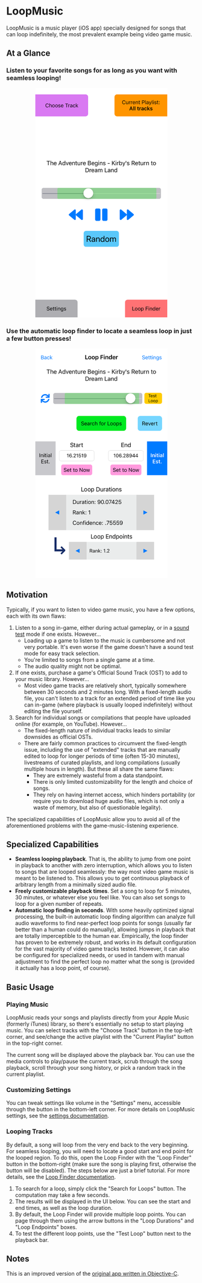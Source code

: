 # LoopMusic

LoopMusic is a music player (iOS app) specially designed for songs that can loop indefinitely, the most prevalent example being video game music.

## At a Glance

### Listen to your favorite songs for as long as you want with seamless looping!
<p align="center">
    <img width="350" src="media/main-screen.png" title="LoopMusic's main screen." alt="LoopMusic main screen">
</p>

### Use the automatic loop finder to locate a seamless loop in just a few button presses!
<p align="center">
    <img width="350" src="media/loop-finder.png" title="The Loop Finder screen." alt="Loop Finder screen">
</p>

## Motivation

Typically, if you want to listen to video game music, you have a few options, each with its own flaws:

1. Listen to a song in-game, either during actual gameplay, or in a [sound test](https://en.wikipedia.org/wiki/Sound_test) mode if one exists. However...
    - Loading up a game to listen to the music is cumbersome and not very portable. It's even worse if the game doesn't have a sound test mode for easy track selection.
    - You're limited to songs from a single game at a time.
    - The audio quality might not be optimal.
2. If one exists, purchase a game's Official Sound Track (OST) to add to your music library. However...
    - Most video game tracks are relatively short, typically somewhere between 30 seconds and 2 minutes long. With a fixed-length audio file, you can't listen to a track for an extended period of time like you can in-game (where playback is usually looped indefinitely) without editing the file yourself.
3. Search for individual songs or compilations that people have uploaded online (for example, on YouTube). However...
    - The fixed-length nature of individual tracks leads to similar downsides as official OSTs.
    - There are fairly common practices to circumvent the fixed-length issue, including the use of "extended" tracks that are manually edited to loop for longer periods of time (often 15-30 minutes), livestreams of curated playlists, and long compilations (usually multiple hours in length). But these all share the same flaws:
        - They are extremely wasteful from a data standpoint.
        - There is only limited customizability for the length and choice of songs.
        - They rely on having internet access, which hinders portability (or require you to download huge audio files, which is not only a waste of memory, but also of questionable legality).

The specialized capabilities of LoopMusic allow you to avoid all of the aforementioned problems with the game-music-listening experience.

## Specialized Capabilities

- **Seamless looping playback**. That is, the ability to jump from one point in playback to another with zero interruption, which allows you to listen to songs that are looped seamlessly: the way most video game music is meant to be listened to. This allows you to get continuous playback of arbitrary length from a minimally sized audio file.
- **Freely customizable playback times**. Set a song to loop for 5 minutes, 30 minutes, or whatever else you feel like. You can also set songs to loop for a given number of repeats.
- **Automatic loop finding in seconds**. With some heavily optimized signal processing, the built-in automatic loop finding algorithm can analyze full audio waveforms to find near-perfect loop points for songs (usually far better than a human could do manually), allowing jumps in playback that are totally imperceptible to the human ear. Empirically, the loop finder has proven to be extremely robust, and works in its default configuration for the vast majority of video game tracks tested. However, it can also be configured for specialized needs, or used in tandem with manual adjustment to find the perfect loop no matter what the song is (provided it actually has a loop point, of course).

## Basic Usage

### Playing Music

LoopMusic reads your songs and playlists directly from your Apple Music (formerly iTunes) library, so there's essentially no setup to start playing music. You can select tracks with the "Choose Track" button in the top-left corner, and see/change the active playlist with the "Current Playlist" button in the top-right corner.

The current song will be displayed above the playback bar. You can use the media controls to play/pause the current track, scrub through the song playback, scroll through your song history, or pick a random track in the current playlist.

### Customizing Settings

You can tweak settings like volume in the "Settings" menu, accessible through the button in the bottom-left corner. For more details on LoopMusic settings, see the [settings documentation](docs/settings.md).

### Looping Tracks

By default, a song will loop from the very end back to the very beginning. For seamless looping, you will need to locate a good start and end point for the looped region. To do this, open the Loop Finder with the "Loop Finder" button in the bottom-right (make sure the song is playing first, otherwise the button will be disabled). The steps below are just a brief tutorial. For more details, see the [Loop Finder documentation](docs/loopfinder).

1. To search for a loop, simply click the "Search for Loops" button. The computation may take a few seconds.
2. The results will be displayed in the UI below. You can see the start and end times, as well as the loop duration.
3. By default, the Loop Finder will provide multiple loop points. You can page through them using the arrow buttons in the "Loop Durations" and "Loop Endpoints" boxes.
4. To test the different loop points, use the "Test Loop" button next to the playback bar.

## Notes

This is an improved version of the [original app written in Objective-C](https://github.com/AnonymousRandomPerson/LoopMusic).